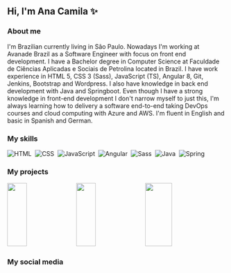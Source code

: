 ## Hi, I'm Ana Camila ✨

### About me
<p>I'm Brazilian currently living in São Paulo. Nowadays I'm working at Avanade Brazil as a Software Engineer with focus on front end development. I have a Bachelor degree in Computer Science at Faculdade de Ciências Aplicadas e Sociais de Petrolina located in Brazil. I have work experience in HTML 5, CSS 3 (Sass), JavaScript (TS), Angular 8, Git, Jenkins, Bootstrap and Wordpress. I also have knowledge in back end development with Java and Springboot. Even though I have a strong knowledge in front-end development I don't narrow myself to just this, I'm always learning how to delivery a software end-to-end taking DevOps courses and cloud computing with Azure and AWS. I'm fluent in English and basic in Spanish and German. </p>

### My skills

![HTML](https://img.shields.io/badge/-HTML-fcf7ff?style=flat&logo=html5)&nbsp;
![CSS](https://img.shields.io/badge/-CSS-fcf7ff?style=flat&logo=CSS3&logoColor=1572B6)&nbsp;
![JavaScript](https://img.shields.io/badge/-JavaScript-fcf7ff?style=flat&logo=javascript)&nbsp;
![Angular](https://img.shields.io/badge/-Angular-fcf7ff?style=flat&logo=angular&logoColor=DD0031)&nbsp;
![Sass](https://img.shields.io/badge/-Sass-fcf7ff?style=flat&logo=sass)&nbsp;
![Java](https://img.shields.io/badge/-Java-fcf7ff?style=flat&logo=java&logoColor=007396)&nbsp;
![Spring](https://img.shields.io/badge/-Spring-fcf7ff?style=flat&logo=spring)&nbsp;

### My projects

<p align="left">
  <img height="145em" width="30%" src="https://github-readme-stats.vercel.app/api/pin/?username=acamilass&repo=desafio-veiculos&theme=buefy"/>&nbsp;
  <img height="145em" width="30%" src="https://github-readme-stats.vercel.app/api/pin/?username=acamilass&repo=covid-app&theme=buefy"/>&nbsp;
  <img height="145em" width="35%" src="https://github-readme-stats.vercel.app/api/pin/?username=acamilass&repo=curso-fullstack-backend&theme=buefy"/>&nbsp;
</p>

### My social media

<!--
**acamilass/acamilass** is a ✨ _special_ ✨ repository because its `README.md` (this file) appears on your GitHub profile.

Here are some ideas to get you started:

- 🔭 I’m currently working on ...
- 🌱 I’m currently learning ...
- 👯 I’m looking to collaborate on ...
- 🤔 I’m looking for help with ...
- 💬 Ask me about ...
- 📫 How to reach me: ...
- 😄 Pronouns: ...
- ⚡ Fun fact: ...
-->
